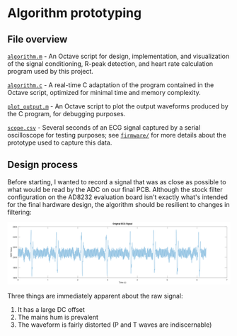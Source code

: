 # Algorithm prototyping
## File overview
[`algorithm.m`](algorithm/algorithm.m) - An Octave script for design, implementation, and visualization of the signal conditioning, R-peak detection, and heart rate calculation program used by this project.

[`algorithm.c`](algorithm/algorithm.c) - A real-time C adaptation of the program contained in the Octave script, optimized for minimal time and memory complexity.

[`plot_output.m`](algorithm/plot_output.m) - An Octave script to plot the output waveforms produced by the C program, for debugging purposes.

[`scope.csv`](algorithm/scope.csv) - Several seconds of an ECG signal captured by a serial oscilloscope for testing purposes; see [`firmware/`](firmware/) for more details about the prototype used to capture this data.
## Design process
Before starting, I wanted to record a signal that was as close as possible to what would be read by the ADC on our final PCB. Although the stock filter configuration on the AD8232 evaluation board isn't exactly what's intended for the final hardware design, the algorithm should be resilient to changes in filtering:

![Original ECG Signal](https://raw.githubusercontent.com/stevefarra/ec-stingy/99f3c6aaf49172efc2e4a5257341d4cca9ebce85/docs/visuals/original_ecg_signal.png)

Three things are immediately apparent about the raw signal:
1. It has a large DC offset
2. The mains hum is prevalent
3. The waveform is fairly distorted (P and T waves are indiscernable)
